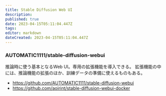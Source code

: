 ```yaml
---
title: Stable Diffusion Web UI
description: 
published: true
date: 2023-04-15T05:11:04.447Z
tags: 
editor: markdown
dateCreated: 2023-04-15T05:11:04.447Z
---
```


### AUTOMATIC1111/stable-diffusion-webui

推論時に使う基本となるWeb UI。専用の拡張機能を導入できる。
拡張機能の中には、推論機能の拡張のほか、訓練データの準備に使えるものもある。

- <https://github.com/AUTOMATIC1111/stable-diffusion-webui>
- <https://github.com/aoirint/stable-diffusion-webui-docker>
